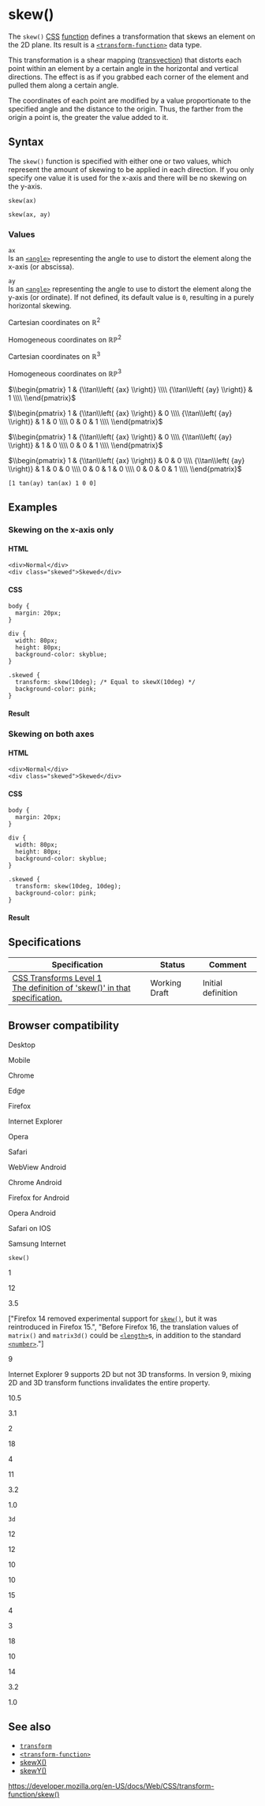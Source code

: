 # skew()

The `skew()` [CSS](https://developer.mozilla.org/en-US/docs/Web/CSS) [function](../css_functions) defines a transformation that skews an element on the 2D plane. Its result is a [`<transform-function>`](../transform-function) data type.

This transformation is a shear mapping ([transvection](https://en.wikipedia.org/wiki/Shear_mapping)) that distorts each point within an element by a certain angle in the horizontal and vertical directions. The effect is as if you grabbed each corner of the element and pulled them along a certain angle.

The coordinates of each point are modified by a value proportionate to the specified angle and the distance to the origin. Thus, the farther from the origin a point is, the greater the value added to it.

## Syntax

The `skew()` function is specified with either one or two values, which represent the amount of skewing to be applied in each direction. If you only specify one value it is used for the x-axis and there will be no skewing on the y-axis.

    skew(ax)

    skew(ax, ay)

### Values

`ax`  
Is an [`<angle>`](../angle) representing the angle to use to distort the element along the x-axis (or abscissa).

`ay`  
Is an [`<angle>`](../angle) representing the angle to use to distort the element along the y-axis (or ordinate). If not defined, its default value is `0`, resulting in a purely horizontal skewing.

Cartesian coordinates on ℝ<sup>2</sup>

Homogeneous coordinates on ℝℙ<sup>2</sup>

Cartesian coordinates on ℝ<sup>3</sup>

Homogeneous coordinates on ℝℙ<sup>3</sup>

$\\begin{pmatrix}
1 & {\\tan\\left( {ax} \\right)} \\\\
{\\tan\\left( {ay} \\right)} & 1 \\\\
\\end{pmatrix}$

$\\begin{pmatrix}
1 & {\\tan\\left( {ax} \\right)} & 0 \\\\
{\\tan\\left( {ay} \\right)} & 1 & 0 \\\\
0 & 0 & 1 \\\\
\\end{pmatrix}$

$\\begin{pmatrix}
1 & {\\tan\\left( {ax} \\right)} & 0 \\\\
{\\tan\\left( {ay} \\right)} & 1 & 0 \\\\
0 & 0 & 1 \\\\
\\end{pmatrix}$

$\\begin{pmatrix}
1 & {\\tan\\left( {ax} \\right)} & 0 & 0 \\\\
{\\tan\\left( {ay} \\right)} & 1 & 0 & 0 \\\\
0 & 0 & 1 & 0 \\\\
0 & 0 & 0 & 1 \\\\
\\end{pmatrix}$

`[1 tan(ay) tan(ax) 1 0 0]`

## Examples

### Skewing on the x-axis only

#### HTML

    <div>Normal</div>
    <div class="skewed">Skewed</div>

#### CSS

    body {
      margin: 20px;
    }

    div {
      width: 80px;
      height: 80px;
      background-color: skyblue;
    }

    .skewed {
      transform: skew(10deg); /* Equal to skewX(10deg) */
      background-color: pink;
    }

#### Result

### Skewing on both axes

#### HTML

    <div>Normal</div>
    <div class="skewed">Skewed</div>

#### CSS

    body {
      margin: 20px;
    }

    div {
      width: 80px;
      height: 80px;
      background-color: skyblue;
    }

    .skewed {
      transform: skew(10deg, 10deg);
      background-color: pink;
    }

#### Result

## Specifications

<table><thead><tr class="header"><th>Specification</th><th>Status</th><th>Comment</th></tr></thead><tbody><tr class="odd"><td><a href="https://drafts.csswg.org/css-transforms/#funcdef-transform-skew">CSS Transforms Level 1<br />
<span class="small">The definition of 'skew()' in that specification.</span></a></td><td><span class="spec-wd">Working Draft</span></td><td>Initial definition</td></tr></tbody></table>

## Browser compatibility

Desktop

Mobile

Chrome

Edge

Firefox

Internet Explorer

Opera

Safari

WebView Android

Chrome Android

Firefox for Android

Opera Android

Safari on IOS

Samsung Internet

`skew()`

1

12

3.5

\["Firefox 14 removed experimental support for [`skew()`](https://developer.mozilla.org/docs/Web/CSS/transform-function/skew), but it was reintroduced in Firefox 15.", "Before Firefox 16, the translation values of `matrix()` and `matrix3d()` could be [`<length>`](https://developer.mozilla.org/docs/Web/CSS/length)s, in addition to the standard [`<number>`](https://developer.mozilla.org/docs/Web/CSS/number)."\]

9

Internet Explorer 9 supports 2D but not 3D transforms. In version 9, mixing 2D and 3D transform functions invalidates the entire property.

10.5

3.1

2

18

4

11

3.2

1.0

`3d`

12

12

10

10

15

4

3

18

10

14

3.2

1.0

## See also

- [`transform`](../transform)
- [`<transform-function>`](../transform-function)
- [skewX()](<skewx()>)
- [skewY()](<skewy()>)

<a href="https://developer.mozilla.org/en-US/docs/Web/CSS/transform-function/skew()" class="_attribution-link">https://developer.mozilla.org/en-US/docs/Web/CSS/transform-function/skew()</a>
